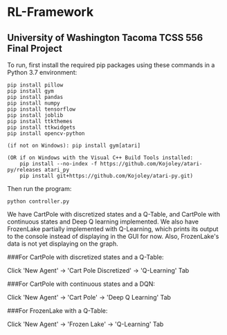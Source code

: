 # RL-Framework
University of Washington Tacoma TCSS 556 Final Project
-------------
To run, first install the required pip packages using these commands in a Python 3.7 environment:
```
pip install pillow
pip install gym
pip install pandas
pip install numpy
pip install tensorflow
pip install joblib
pip install ttkthemes
pip install ttkwidgets
pip install opencv-python

(if not on Windows): pip install gym[atari]

(OR if on Windows with the Visual C++ Build Tools installed:
    pip install --no-index -f https://github.com/Kojoley/atari-py/releases atari_py
    pip install git+https://github.com/Kojoley/atari-py.git)
```

Then run the program:
```
python controller.py
```

We have CartPole with discretized states and a Q-Table, and CartPole with continuous states and Deep Q learning implemented.
We also have FrozenLake partially implemented with Q-Learning, which prints its output to the console instead of displaying in the GUI for now.
Also, FrozenLake's data is not yet displaying on the graph.

###For CartPole with discretized states and a Q-Table:

Click 'New Agent' -> 'Cart Pole Discretized' -> 'Q-Learning' Tab

###For CartPole with continuous states and a DQN:

Click 'New Agent' -> 'Cart Pole' -> 'Deep Q Learning' Tab

###For FrozenLake with a Q-Table:

Click 'New Agent' -> 'Frozen Lake' -> 'Q-Learning' Tab